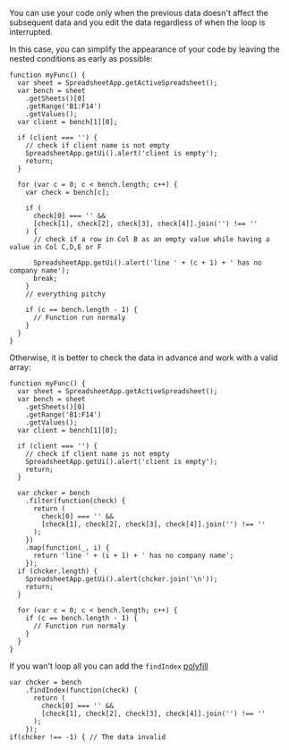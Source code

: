 You can use your code only when the previous data doesn't affect the subsequent data and you edit the data regardless of when the loop is interrupted.

In this case, you can simplify the appearance of your code by leaving the nested conditions as early as possible:

    function myFunc() {
      var sheet = SpreadsheetApp.getActiveSpreadsheet();
      var bench = sheet
        .getSheets()[0]
        .getRange('B1:F14')
        .getValues();
      var client = bench[1][0];
    
      if (client === '') {
        // check if client name is not empty
        SpreadsheetApp.getUi().alert('client is empty');
        return;
      }
    
      for (var c = 0; c < bench.length; c++) {
        var check = bench[c];
    
        if (
          check[0] === '' &&
          [check[1], check[2], check[3], check[4]].join('') !== ''
        ) {
          // check if a row in Col B as an empty value while having a value in Col C,D,E or F
    
          SpreadsheetApp.getUi().alert('line ' + (c + 1) + ' has no company name');
          break;
        }
        // everything pitchy
    
        if (c == bench.length - 1) {
          // Function run normaly
        }
      }
    }

Otherwise, it is better to check the data in advance and work with a valid array:

    function myFunc() {
      var sheet = SpreadsheetApp.getActiveSpreadsheet();
      var bench = sheet
        .getSheets()[0]
        .getRange('B1:F14')
        .getValues();
      var client = bench[1][0];
    
      if (client === '') {
        // check if client name is not empty
        SpreadsheetApp.getUi().alert('client is empty');
        return;
      }
    
      var chcker = bench
        .filter(function(check) {
          return (
            check[0] === '' &&
            [check[1], check[2], check[3], check[4]].join('') !== ''
          );
        })
        .map(function(_, i) {
          return 'line ' + (i + 1) + ' has no company name';
        });
      if (chcker.length) {
        SpreadsheetApp.getUi().alert(chcker.join('\n'));
        return;
      }
    
      for (var c = 0; c < bench.length; c++) {
        if (c == bench.length - 1) {
          // Function run normaly
        }
      }
    }

If you wan't loop all you can add the `findIndex` [polyfill](https://developer.mozilla.org/en-US/docs/Web/JavaScript/Reference/Global_Objects/Array/findIndex#Polyfill)

    var chcker = bench
        .findIndex(function(check) {
          return (
            check[0] === '' &&
            [check[1], check[2], check[3], check[4]].join('') !== ''
          );
        });
    if(chcker !== -1) { // The data invalid
